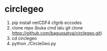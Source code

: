# circlegeo

1. pip install netCDF4 cfgrib eccodes
2. clone repo (buka cmd lalu git clone https://github.com/bagussatya/circlegeo.git)
3. cd circlegeo
4. python ./CircleGeo.py
